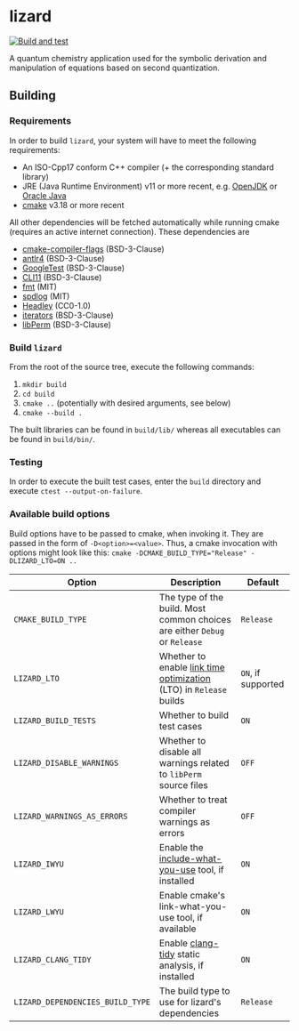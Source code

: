 # lizard
[![Build and test](https://github.com/Krzmbrzl/lizard/actions/workflows/build.yml/badge.svg)](https://github.com/Krzmbrzl/lizard/actions/workflows/build.yml)

A quantum chemistry application used for the symbolic derivation and manipulation of equations based on second quantization.

## Building

### Requirements

In order to build `lizard`, your system will have to meet the following requirements:
- An ISO-Cpp17 conform C++ compiler (+ the corresponding standard library)
- JRE (Java Runtime Environment) v11 or more recent, e.g. [OpenJDK](https://openjdk.org/) or [Oracle Java](https://www.oracle.com/java)
- [cmake](https://cmake.org/) v3.18 or more recent

All other dependencies will be fetched automatically while running cmake (requires an active internet connection). These dependencies are
- [cmake-compiler-flags](https://github.com/Krzmbrzl/cmake-compiler-flags) (BSD-3-Clause)
- [antlr4](https://github.com/antlr/antlr4) (BSD-3-Clause)
- [GoogleTest](https://github.com/google/googletest) (BSD-3-Clause)
- [CLI11](https://github.com/CLIUtils/CLI11) (BSD-3-Clause)
- [fmt](https://github.com/fmtlib/fmt) (MIT)
- [spdlog](https://github.com/gabime/spdlog) (MIT)
- [Headley](https://github.com/nemequ/hedley) (CC0-1.0)
- [iterators](https://github.com/Krzmbrzl/iterators) (BSD-3-Clause)
- [libPerm](https://github.com/Krzmbrzl/libPerm) (BSD-3-Clause)


### Build `lizard`

From the root of the source tree, execute the following commands:
1. `mkdir build`
2. `cd build`
3. `cmake ..` (potentially with desired arguments, see below)
4. `cmake --build .`

The built libraries can be found in `build/lib/` whereas all executables can be found in `build/bin/`.

### Testing

In order to execute the built test cases, enter the `build` directory and execute `ctest --output-on-failure`.

### Available build options

Build options have to be passed to cmake, when invoking it. They are passed in the form of `-D<option>=<value>`. Thus, a cmake invocation with options
might look like this: `cmake -DCMAKE_BUILD_TYPE="Release" -DLIZARD_LTO=ON ..`

| **Option** | **Description** | **Default** |
| ---------- | --------------- | ----------- |
| `CMAKE_BUILD_TYPE` | The type of the build. Most common choices are either `Debug` or `Release` | `Release` |
| `LIZARD_LTO` | Whether to enable [link time optimization](http://johanengelen.github.io/ldc/2016/11/10/Link-Time-Optimization-LDC.html) (LTO) in `Release` builds | `ON`, if supported |
| `LIZARD_BUILD_TESTS` | Whether to build test cases | `ON` |
| `LIZARD_DISABLE_WARNINGS` | Whether to disable all warnings related to `libPerm` source files | `OFF` |
| `LIZARD_WARNINGS_AS_ERRORS` | Whether to treat compiler warnings as errors | `OFF` |
| `LIZARD_IWYU` | Enable the [include-what-you-use](https://include-what-you-use.org/) tool, if installed | `ON` |
| `LIZARD_LWYU` | Enable cmake's link-what-you-use tool, if available | `ON` |
| `LIZARD_CLANG_TIDY` | Enable [clang-tidy](https://clang.llvm.org/extra/clang-tidy/) static analysis, if installed | `ON` |
| `LIZARD_DEPENDENCIES_BUILD_TYPE` | The build type to use for lizard's dependencies | `Release` |

